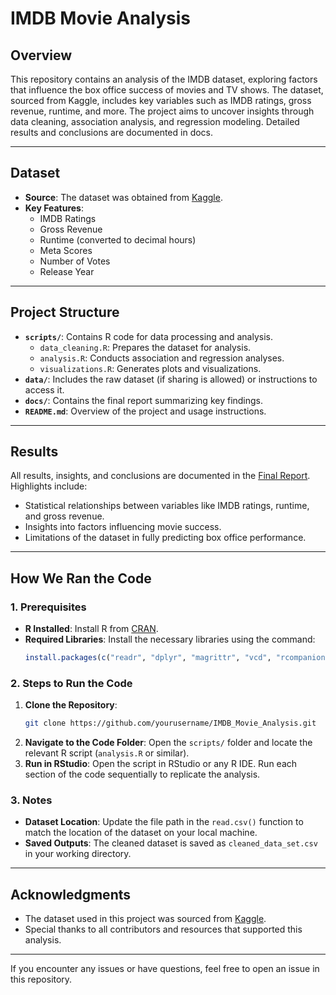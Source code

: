 # **IMDB Movie Analysis**

## **Overview**
This repository contains an analysis of the IMDB dataset, exploring factors that influence the box office success of movies and TV shows. The dataset, sourced from Kaggle, includes key variables such as IMDB ratings, gross revenue, runtime, and more. The project aims to uncover insights through data cleaning, association analysis, and regression modeling. Detailed results and conclusions are documented in docs.

---

## **Dataset**
- **Source**: The dataset was obtained from [Kaggle](https://www.kaggle.com/).
- **Key Features**:
  - IMDB Ratings
  - Gross Revenue
  - Runtime (converted to decimal hours)
  - Meta Scores
  - Number of Votes
  - Release Year

---

## **Project Structure**
- **`scripts/`**: Contains R code for data processing and analysis.
  - `data_cleaning.R`: Prepares the dataset for analysis.
  - `analysis.R`: Conducts association and regression analyses.
  - `visualizations.R`: Generates plots and visualizations.
- **`data/`**: Includes the raw dataset (if sharing is allowed) or instructions to access it.
- **`docs/`**: Contains the final report summarizing key findings.
- **`README.md`**: Overview of the project and usage instructions.

---

## **Results**
All results, insights, and conclusions are documented in the [Final Report](./docs/final_report.pdf). Highlights include:
- Statistical relationships between variables like IMDB ratings, runtime, and gross revenue.
- Insights into factors influencing movie success.
- Limitations of the dataset in fully predicting box office performance.

---

## **How We Ran the Code**

### **1. Prerequisites**
- **R Installed**: Install R from [CRAN](https://cran.r-project.org/).
- **Required Libraries**: Install the necessary libraries using the command:
  ```R
  install.packages(c("readr", "dplyr", "magrittr", "vcd", "rcompanion", "corrplot", "ggplot2", "regclass"))
  ```

### **2. Steps to Run the Code**
1. **Clone the Repository**:
   ```bash
   git clone https://github.com/yourusername/IMDB_Movie_Analysis.git
   ```
2. **Navigate to the Code Folder**:
   Open the `scripts/` folder and locate the relevant R script (`analysis.R` or similar).
3. **Run in RStudio**:
   Open the script in RStudio or any R IDE. Run each section of the code sequentially to replicate the analysis.

### **3. Notes**
- **Dataset Location**: Update the file path in the `read.csv()` function to match the location of the dataset on your local machine.
- **Saved Outputs**: The cleaned dataset is saved as `cleaned_data_set.csv` in your working directory.

---

## **Acknowledgments**
- The dataset used in this project was sourced from [Kaggle](https://www.kaggle.com/).
- Special thanks to all contributors and resources that supported this analysis.

---

If you encounter any issues or have questions, feel free to open an issue in this repository.
